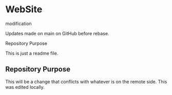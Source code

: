 # WebSite

modification

Updates made on main on GitHub before rebase.

Repository Purpose

This is just a readme file.

## Repository Purpose

This will be a change that conflicts
with whatever is on the remote side.
This was edited locally.

